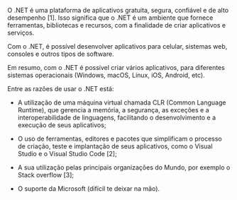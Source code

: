 O .NET é uma plataforma de aplicativos gratuita, segura, confiável e de alto desempenho [1].
Isso significa que o .NET é um ambiente que fornece ferramentas, bibliotecas e recursos, com a finalidade de criar aplicativos e serviços.

Com o .NET, é possível desenvolver aplicativos para celular, sistemas web, consoles e outros tipos de software.

Em resumo, com o .NET é possível criar vários aplicativos, para diferentes sistemas operacionais (Windows, macOS, Linux, iOS, Android, etc). 

Entre as razões de usar o .NET está:

- A utilização de uma máquina virtual chamada CLR (Common Language Runtime), que gerencia a memória, a segurança, as exceções e a interoperabilidade de linguagens, facilitando o desenvolvimento e a execução de seus aplicativos; 

- O uso de ferramentas, editores e pacotes que simplificam o processo de criação, teste e implantação de seus aplicativos, como o Visual Studio e o Visual Studio Code [2]; 

- A sua utilização pelas principais organizações do Mundo, por exemplo o Stack overflow [3];

- O suporte da Microsoft (difícil te deixar na mão).